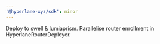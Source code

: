 ```yaml
---
'@hyperlane-xyz/sdk': minor
---
```


Deploy to swell & lumiaprism. Parallelise router enrollment in HyperlaneRouterDeployer.
